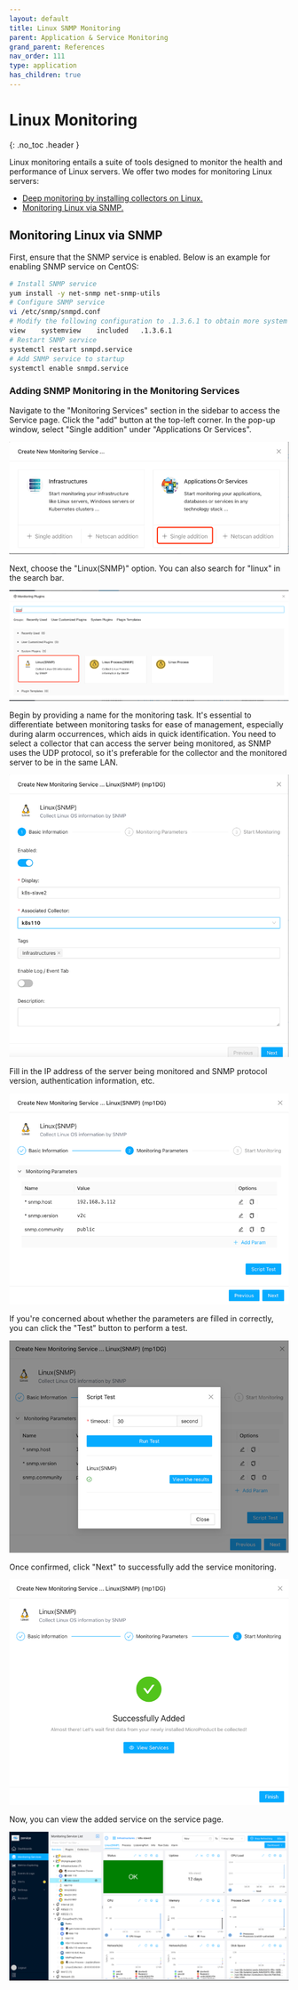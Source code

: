 ```yaml
---
layout: default
title: Linux SNMP Monitoring
parent: Application & Service Monitoring
grand_parent: References
nav_order: 111
type: application
has_children: true
---
```


# Linux Monitoring
{: .no_toc .header }

Linux monitoring entails a suite of tools designed to monitor the health and performance of Linux servers. We offer two modes for monitoring Linux servers:

- [Deep monitoring by installing collectors on Linux.](../../10_infrastructures/linux)
- [Monitoring Linux via SNMP. ](.)


## Monitoring Linux via SNMP

First, ensure that the SNMP service is enabled. Below is an example for enabling SNMP service on CentOS:

```bash
# Install SNMP service
yum install -y net-snmp net-snmp-utils
# Configure SNMP service
vi /etc/snmp/snmpd.conf
# Modify the following configuration to .1.3.6.1 to obtain more system information
view    systemview    included   .1.3.6.1
# Restart SNMP service
systemctl restart snmpd.service
# Add SNMP service to startup
systemctl enable snmpd.service
```

### Adding SNMP Monitoring in the Monitoring Services

Navigate to the "Monitoring Services" section in the sidebar to access the Service page. Click the "add" button at the top-left corner. In the pop-up window, select "Single addition" under "Applications Or Services".

![img_8.png](img_8.png)

Next, choose the "Linux(SNMP)" option. You can also search for "linux" in the search bar.

![img_9.png](img_9.png)

Begin by providing a name for the monitoring task. It's essential to differentiate between monitoring tasks for ease of management, especially during alarm occurrences, which aids in quick identification. You need to select a collector that can access the server being monitored, as SNMP uses the UDP protocol, so it's preferable for the collector and the monitored server to be in the same LAN.

![img_10.png](img_10.png)

Fill in the IP address of the server being monitored and SNMP protocol version, authentication information, etc.

![img_11.png](img_11.png)

If you're concerned about whether the parameters are filled in correctly, you can click the "Test" button to perform a test.

![img_12.png](img_12.png)

Once confirmed, click "Next" to successfully add the service monitoring.

![img_13.png](img_13.png)

Now, you can view the added service on the service page.

![img_14.png](img_14.png)